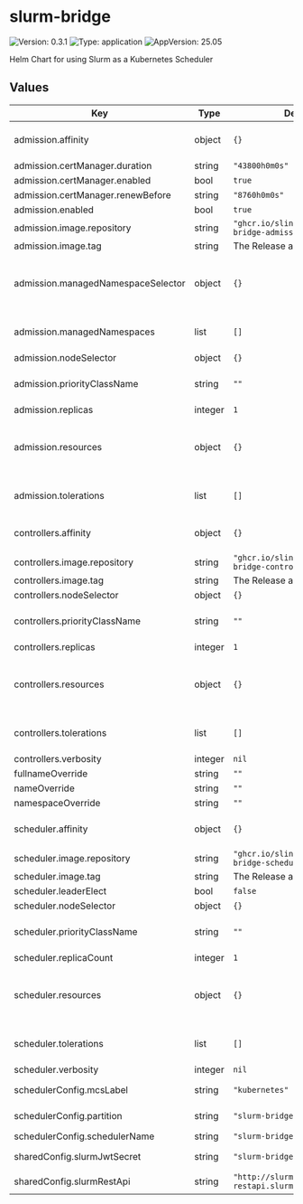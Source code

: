 # slurm-bridge

![Version: 0.3.1](https://img.shields.io/badge/Version-0.3.1-informational?style=flat-square) ![Type: application](https://img.shields.io/badge/Type-application-informational?style=flat-square) ![AppVersion: 25.05](https://img.shields.io/badge/AppVersion-25.05-informational?style=flat-square)

Helm Chart for using Slurm as a Kubernetes Scheduler

## Values

| Key | Type | Default | Description |
|-----|------|---------|-------------|
| admission.affinity | object | `{}` |  Set affinity for Kubernetes Pod scheduling. Ref: https://kubernetes.io/docs/concepts/scheduling-eviction/assign-pod-node/#affinity-and-anti-affinity |
| admission.certManager.duration | string | `"43800h0m0s"` |  Duration of certificate life. |
| admission.certManager.enabled | bool | `true` |  Enables cert-manager for certificate management. |
| admission.certManager.renewBefore | string | `"8760h0m0s"` |  Certificate renewal time. Should be before the expiration. |
| admission.enabled | bool | `true` |  Enables admission controller. |
| admission.image.repository | string | `"ghcr.io/slinkyproject/slurm-bridge-admission"` |  Set the image repository to use. |
| admission.image.tag | string | The Release appVersion. |  Set the image tag to use. |
| admission.managedNamespaceSelector | object | `{}` |  A label selector to select namespaces to be monitored by the pod admission controller. If this is set, managedNamespaces will be ignored. Ref: https://kubernetes.io/docs/concepts/overview/working-with-objects/labels/#label-selectors |
| admission.managedNamespaces | list | `[]` |  List of namespaces to be monitored by the pod admission controller. Pods created in any of these namespaces will have their `.spec.schedulerName` changed to slurm-bridge. |
| admission.nodeSelector | object | `{}` |  |
| admission.priorityClassName | string | `""` |  Set the priority class to use. Ref: https://kubernetes.io/docs/concepts/scheduling-eviction/pod-priority-preemption/#priorityclass |
| admission.replicas | integer | `1` |  Set the number of replicas to deploy. |
| admission.resources | object | `{}` |  Set container resource requests and limits for Kubernetes Pod scheduling. Ref: https://kubernetes.io/docs/concepts/configuration/manage-resources-containers/#resource-requests-and-limits-of-pod-and-container |
| admission.tolerations | list | `[]` |  Configure pod tolerations. Ref: https://kubernetes.io/docs/concepts/scheduling-eviction/taint-and-toleration/ |
| controllers.affinity | object | `{}` |  Set affinity for Kubernetes Pod scheduling. Ref: https://kubernetes.io/docs/concepts/scheduling-eviction/assign-pod-node/#affinity-and-anti-affinity |
| controllers.image.repository | string | `"ghcr.io/slinkyproject/slurm-bridge-controllers"` |  Set the image repository to use. |
| controllers.image.tag | string | The Release appVersion. |  Set the image tag to use. |
| controllers.nodeSelector | object | `{}` |  |
| controllers.priorityClassName | string | `""` |  Set the priority class to use. Ref: https://kubernetes.io/docs/concepts/scheduling-eviction/pod-priority-preemption/#priorityclass |
| controllers.replicas | integer | `1` |  Set the number of replicas to deploy. |
| controllers.resources | object | `{}` |  Set container resource requests and limits for Kubernetes Pod scheduling. Ref: https://kubernetes.io/docs/concepts/configuration/manage-resources-containers/#resource-requests-and-limits-of-pod-and-container |
| controllers.tolerations | list | `[]` |  Configure pod tolerations. Ref: https://kubernetes.io/docs/concepts/scheduling-eviction/taint-and-toleration/ |
| controllers.verbosity | integer | `nil` |  Set the verbosity level of the controllers. |
| fullnameOverride | string | `""` |  Overrides the full name of the release. |
| nameOverride | string | `""` |  Overrides the name of the release. |
| namespaceOverride | string | `""` |  Overrides the namespace of the release. |
| scheduler.affinity | object | `{}` |  Set affinity for Kubernetes Pod scheduling. Ref: https://kubernetes.io/docs/concepts/scheduling-eviction/assign-pod-node/#affinity-and-anti-affinity |
| scheduler.image.repository | string | `"ghcr.io/slinkyproject/slurm-bridge-scheduler"` |  Set the image repository to use. |
| scheduler.image.tag | string | The Release appVersion. |  Set the image tag to use. |
| scheduler.leaderElect | bool | `false` |  Enables leader election. |
| scheduler.nodeSelector | object | `{}` |  |
| scheduler.priorityClassName | string | `""` |  Set the priority class to use. Ref: https://kubernetes.io/docs/concepts/scheduling-eviction/pod-priority-preemption/#priorityclass |
| scheduler.replicaCount | integer | `1` |  Set the number of replicas to deploy. |
| scheduler.resources | object | `{}` |  Set container resource requests and limits for Kubernetes Pod scheduling. Ref: https://kubernetes.io/docs/concepts/configuration/manage-resources-containers/#resource-requests-and-limits-of-pod-and-container |
| scheduler.tolerations | list | `[]` |  Configure pod tolerations. Ref: https://kubernetes.io/docs/concepts/scheduling-eviction/taint-and-toleration/ |
| scheduler.verbosity | integer | `nil` |  Set the verbosity level of the scheduler. |
| schedulerConfig.mcsLabel | string | `"kubernetes"` |  Set the Slurm MCS Label to use for placeholder jobs. Ref: https://slurm.schedmd.com/sbatch.html#OPT_mcs-label |
| schedulerConfig.partition | string | `"slurm-bridge"` |  Set the default Slurm partition to use for placeholder jobs. Ref: https://slurm.schedmd.com/sbatch.html#OPT_partition |
| schedulerConfig.schedulerName | string | `"slurm-bridge-scheduler"` |  Set the name of the scheduler. |
| sharedConfig.slurmJwtSecret | string | `"slurm-bridge-jwt-token"` |  The secret containing a SLURM_JWT token for authentication. |
| sharedConfig.slurmRestApi | string | `"http://slurm-restapi.slurm:6820"` |  The Slurm REST API URL in the form of: `[protocol]://[host]:[port]` |

